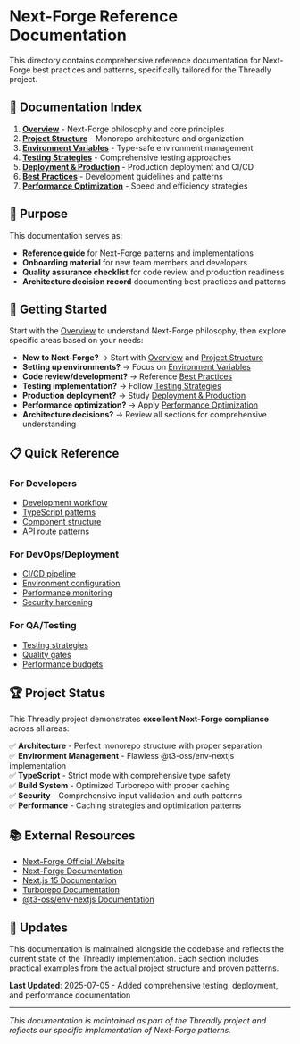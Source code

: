 # Next-Forge Reference Documentation

This directory contains comprehensive reference documentation for Next-Forge best practices and patterns, specifically tailored for the Threadly project.

## 📖 Documentation Index

1. **[Overview](./01-overview.md)** - Next-Forge philosophy and core principles
2. **[Project Structure](./02-project-structure.md)** - Monorepo architecture and organization
3. **[Environment Variables](./03-environment-variables.md)** - Type-safe environment management
4. **[Testing Strategies](./04-testing-strategies.md)** - Comprehensive testing approaches
5. **[Deployment & Production](./05-deployment-production.md)** - Production deployment and CI/CD
6. **[Best Practices](./06-best-practices.md)** - Development guidelines and patterns
7. **[Performance Optimization](./07-performance-optimization.md)** - Speed and efficiency strategies

## 🎯 Purpose

This documentation serves as:
- **Reference guide** for Next-Forge patterns and implementations
- **Onboarding material** for new team members and developers
- **Quality assurance checklist** for code review and production readiness
- **Architecture decision record** documenting best practices and patterns

## 🚀 Getting Started

Start with the [Overview](./01-overview.md) to understand Next-Forge philosophy, then explore specific areas based on your needs:

- **New to Next-Forge?** → Start with [Overview](./01-overview.md) and [Project Structure](./02-project-structure.md)
- **Setting up environments?** → Focus on [Environment Variables](./03-environment-variables.md)
- **Code review/development?** → Reference [Best Practices](./06-best-practices.md)
- **Testing implementation?** → Follow [Testing Strategies](./04-testing-strategies.md)
- **Production deployment?** → Study [Deployment & Production](./05-deployment-production.md)
- **Performance optimization?** → Apply [Performance Optimization](./07-performance-optimization.md)
- **Architecture decisions?** → Review all sections for comprehensive understanding

## 📋 Quick Reference

### For Developers
- [Development workflow](./06-best-practices.md#development-workflow)
- [TypeScript patterns](./06-best-practices.md#type-safety-first)
- [Component structure](./06-best-practices.md#component-structure)
- [API route patterns](./06-best-practices.md#security-best-practices)

### For DevOps/Deployment
- [CI/CD pipeline](./05-deployment-production.md#cicd-pipeline)
- [Environment configuration](./03-environment-variables.md)
- [Performance monitoring](./07-performance-optimization.md#performance-monitoring)
- [Security hardening](./05-deployment-production.md#security-hardening)

### For QA/Testing
- [Testing strategies](./04-testing-strategies.md)
- [Quality gates](./05-deployment-production.md#automated-quality-gates)
- [Performance budgets](./07-performance-optimization.md#performance-budget-monitoring)

## 🏆 Project Status

This Threadly project demonstrates **excellent Next-Forge compliance** across all areas:

✅ **Architecture** - Perfect monorepo structure with proper separation  
✅ **Environment Management** - Flawless @t3-oss/env-nextjs implementation  
✅ **TypeScript** - Strict mode with comprehensive type safety  
✅ **Build System** - Optimized Turborepo with proper caching  
✅ **Security** - Comprehensive input validation and auth patterns  
✅ **Performance** - Caching strategies and optimization patterns  

## 📚 External Resources

- [Next-Forge Official Website](https://www.next-forge.com/)
- [Next-Forge Documentation](https://www.next-forge.com/docs)
- [Next.js 15 Documentation](https://nextjs.org/docs)
- [Turborepo Documentation](https://turbo.build/repo/docs)
- [@t3-oss/env-nextjs Documentation](https://env.t3.gg/)

## 🔄 Updates

This documentation is maintained alongside the codebase and reflects the current state of the Threadly implementation. Each section includes practical examples from the actual project structure and proven patterns.

**Last Updated**: 2025-07-05 - Added comprehensive testing, deployment, and performance documentation

---

*This documentation is maintained as part of the Threadly project and reflects our specific implementation of Next-Forge patterns.*